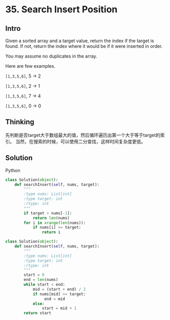 # 35. Search Insert Position

## Intro

Given a sorted array and a target value, return the index if the target is found. If not, return the index where it would be if it were inserted in order.

You may assume no duplicates in the array.

Here are few examples.

`[1,3,5,6]`, 5 → 2

`[1,3,5,6]`, 2 → 1

`[1,3,5,6]`, 7 → 4

`[1,3,5,6]`, 0 → 0

## Thinking

先判断是否target大于数组最大的值，然后循环遍历出第一个大于等于target的索引。
当然，在搜索的时候，可以使用二分查找，这样时间复杂度更低。

## Solution

Python

```python
class Solution(object):
    def searchInsert(self, nums, target):
        """
        :type nums: List[int]
        :type target: int
        :rtype: int
        """
        if target > nums[-1]:
            return len(nums)
        for i in xrange(len(nums)):
            if nums[i] >= target:
                return i
```

```python
class Solution(object):
    def searchInsert(self, nums, target):
        """
        :type nums: List[int]
        :type target: int
        :rtype: int
        """
        start = 0
        end = len(nums)
        while start < end:
            mid = (start + end) / 2
            if nums[mid] >= target:
                 end = mid
            else:
                start = mid + 1
        return start
```